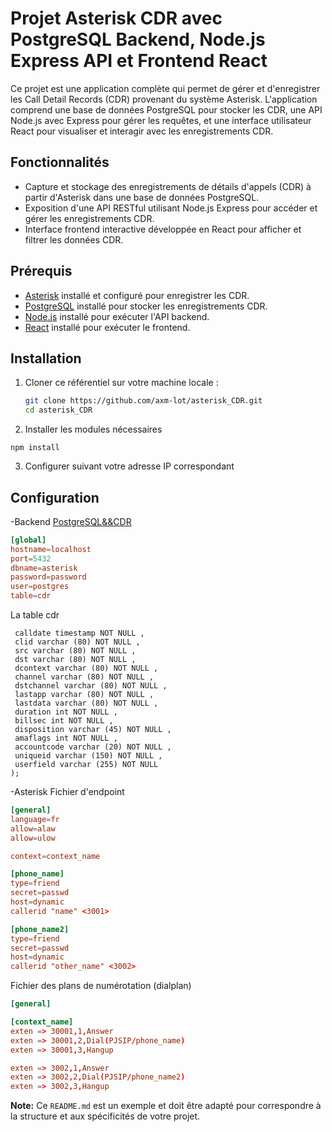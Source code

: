 # Projet Asterisk CDR avec PostgreSQL Backend, Node.js Express API et Frontend React

Ce projet est une application complète qui permet de gérer et d'enregistrer les Call Detail Records (CDR) provenant du système Asterisk. L'application comprend une base de données PostgreSQL pour stocker les CDR, une API Node.js avec Express pour gérer les requêtes, et une interface utilisateur React pour visualiser et interagir avec les enregistrements CDR.

## Fonctionnalités

- Capture et stockage des enregistrements de détails d'appels (CDR) à partir d'Asterisk dans une base de données PostgreSQL.
- Exposition d'une API RESTful utilisant Node.js Express pour accéder et gérer les enregistrements CDR.
- Interface frontend interactive développée en React pour afficher et filtrer les données CDR.

## Prérequis

- [Asterisk](https://www.asterisk.org/) installé et configuré pour enregistrer les CDR.
- [PostgreSQL](https://www.postgresql.org/) installé pour stocker les enregistrements CDR.
- [Node.js](https://nodejs.org/) installé pour exécuter l'API backend.
- [React](https://reactjs.org/) installé pour exécuter le frontend.

## Installation

1. Cloner ce référentiel sur votre machine locale :

   ```bash
   git clone https://github.com/axm-lot/asterisk_CDR.git
   cd asterisk_CDR
   ```

2. Installer les modules nécessaires

```
npm install
```

3. Configurer suivant votre adresse IP correspondant

## Configuration

-Backend [PostgreSQL&&CDR](https://docs.asterisk.org/Configuration/Reporting/Call-Detail-Records-CDR/CDR-Storage-Backends/PostgreSQL-CDR-Backend/)

```;/etc/asterisk/cdr_pgsql.conf
[global]
hostname=localhost
port=5432
dbname=asterisk
password=password
user=postgres
table=cdr

```

La table cdr

```CREATE TABLE cdr (
 calldate timestamp NOT NULL ,
 clid varchar (80) NOT NULL ,
 src varchar (80) NOT NULL ,
 dst varchar (80) NOT NULL ,
 dcontext varchar (80) NOT NULL ,
 channel varchar (80) NOT NULL ,
 dstchannel varchar (80) NOT NULL ,
 lastapp varchar (80) NOT NULL ,
 lastdata varchar (80) NOT NULL ,
 duration int NOT NULL ,
 billsec int NOT NULL ,
 disposition varchar (45) NOT NULL ,
 amaflags int NOT NULL ,
 accountcode varchar (20) NOT NULL ,
 uniqueid varchar (150) NOT NULL ,
 userfield varchar (255) NOT NULL
);
```

-Asterisk
Fichier d'endpoint

```;/etc/asterisk/pjsip.conf
[general]
language=fr
allow=alaw
allow=ulow

context=context_name

[phone_name]
type=friend
secret=passwd
host=dynamic
callerid "name" <3001>

[phone_name2]
type=friend
secret=passwd
host=dynamic
callerid "other_name" <3002>
```

Fichier des plans de numérotation (dialplan)

```;/etc/asterisk/extensions.conf
[general]

[context_name]
exten => 30001,1,Answer
exten => 30001,2,Dial(PJSIP/phone_name)
exten => 30001,3,Hangup

exten => 3002,1,Answer
exten => 3002,2,Dial(PJSIP/phone_name2)
exten => 3002,3,Hangup
```

**Note:** Ce `README.md` est un exemple et doit être adapté pour correspondre à la structure et aux spécificités de votre projet.
